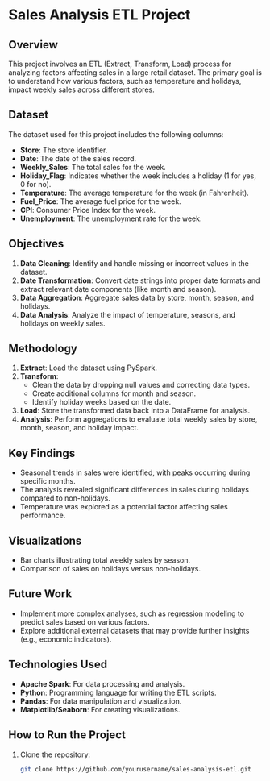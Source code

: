 # Sales Analysis ETL Project

## Overview

This project involves an ETL (Extract, Transform, Load) process for analyzing factors affecting sales in a large retail dataset. The primary goal is to understand how various factors, such as temperature and holidays, impact weekly sales across different stores.

## Dataset

The dataset used for this project includes the following columns:

- **Store**: The store identifier.
- **Date**: The date of the sales record.
- **Weekly_Sales**: The total sales for the week.
- **Holiday_Flag**: Indicates whether the week includes a holiday (1 for yes, 0 for no).
- **Temperature**: The average temperature for the week (in Fahrenheit).
- **Fuel_Price**: The average fuel price for the week.
- **CPI**: Consumer Price Index for the week.
- **Unemployment**: The unemployment rate for the week.

## Objectives

1. **Data Cleaning**: Identify and handle missing or incorrect values in the dataset.
2. **Date Transformation**: Convert date strings into proper date formats and extract relevant date components (like month and season).
3. **Data Aggregation**: Aggregate sales data by store, month, season, and holidays.
4. **Data Analysis**: Analyze the impact of temperature, seasons, and holidays on weekly sales.

## Methodology

1. **Extract**: Load the dataset using PySpark.
2. **Transform**:
    - Clean the data by dropping null values and correcting data types.
    - Create additional columns for month and season.
    - Identify holiday weeks based on the date.
3. **Load**: Store the transformed data back into a DataFrame for analysis.
4. **Analysis**: Perform aggregations to evaluate total weekly sales by store, month, season, and holiday impact.

## Key Findings

- Seasonal trends in sales were identified, with peaks occurring during specific months.
- The analysis revealed significant differences in sales during holidays compared to non-holidays.
- Temperature was explored as a potential factor affecting sales performance.

## Visualizations

- Bar charts illustrating total weekly sales by season.
- Comparison of sales on holidays versus non-holidays.

## Future Work

- Implement more complex analyses, such as regression modeling to predict sales based on various factors.
- Explore additional external datasets that may provide further insights (e.g., economic indicators).

## Technologies Used

- **Apache Spark**: For data processing and analysis.
- **Python**: Programming language for writing the ETL scripts.
- **Pandas**: For data manipulation and visualization.
- **Matplotlib/Seaborn**: For creating visualizations.

## How to Run the Project

1. Clone the repository:
   ```bash
   git clone https://github.com/yourusername/sales-analysis-etl.git
